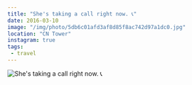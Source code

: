 ```yaml
---
title: "She's taking a call right now. 📞"
date: 2016-03-10
image: "/img/photo/5db6c01afd3af8d85f8ac742d97a1dc0.jpg"
location: "CN Tower"
instagram: true
tags:
 - travel
---
```


![She's taking a call right now. 📞](/img/photo/5db6c01afd3af8d85f8ac742d97a1dc0.jpg)
